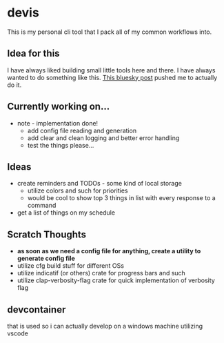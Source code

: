 # devis
This is my personal cli tool that I pack all of my common workflows into.

## Idea for this
I have always liked building small little tools here and there. I have always wanted
to do something like this. [This bluesky post](https://bsky.app/profile/alilleybrinker.com/post/3lipylh46ic2i)
 pushed me to actually do it. 

## Currently working on...
- note - implementation done!
    - add config file reading and generation
    - add clear and clean logging and better error handling
    - test the things please...

## Ideas
- create reminders and TODOs - some kind of local storage
    - utilize colors and such for priorities
    - would be cool to show top 3 things in list with every response to a command
- get a list of things on my schedule

## Scratch Thoughts
- **as soon as we need a config file for anything, create a utility to generate config file**
- utilize cfg build stuff for different OSs
- utilize indicatif (or others) crate for progress bars and such
- utilize clap-verbosity-flag crate for quick implementation of verbosity flag

## devcontainer
that is used so i can actually develop on a windows machine utilizing vscode